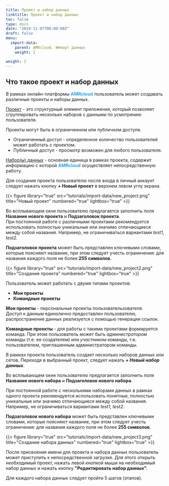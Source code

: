 ```yaml
---
title: Проект и набор данных
linktitle: Проект и набор данных
toc: false
type: docs
date: "2019-11-07T00:00:00Z"
draft: false
menu:
  import-data:
    parent: AMRcloud. Импорт данных
    weight: 2

weight: 2
---
```


## Что такое проект и набор данных

В рамках онлайн-платформы <span style="color:#2BA2E6">**AMRcloud**</span> пользователь может создавать различные проекты и наборы данных.

<u>Проект</u> - это структурный элемент приложения, который позволяет сгруппировать несколько наборов с данными по усмотрению пользователя. 

Проекты могут быть в ограниченном или публичном доступе. 

* Ограниченный доступ - определенное количество пользователей может работать с проектом. 
* Публичный доступ - просмотр возможен для любого пользователя.

<u>Набор(ы) данных</u> - основная единица в рамках проекта, содержит информацию с которой <span style="color:#2BA2E6">**AMRcloud**</span> осуществляет непосредственную работу.

Для создания проекта пользователю после входа в личный аккаунт следует нажать кнопку ***&plus;&nbsp;Новый проект*** в верхнем левом углу экрана.

{{< figure library="true" src="tutorials/import-data/new_project.png" title="Новый проект" numbered="true" lightbox="true" >}}

Во всплывающем окне пользователю предлагается заполнить поля **Название нового проекта** и **Подзаголовок проекта**.  
При постоянной работе с различными проектами рекомендуется использовать полностью уникальные или значимо отличающиеся между собой названия. Например, не ограничиваться вариантами *test1*, *test2*.  

**Подзаголовок проекта** может быть представлен ключевыми словами, которые поясняют название, при этом следует учесть ограничения: для названия каждого поля не более **255 символов**.

{{< figure library="true" src="tutorials/import-data/new_project2.png" title="Создание проекта" numbered="true" lightbox="true" >}}

Пользователь может работать с двумя типами проектов:

- **Мои проекты**
- **Командные проекты**

**Мои проекты** - персональные проекты пользовательзователя.  
Доступ к данным единолично предоставлен пользователю, распространение данных реализуется с помощью генерации ссылок.

**Командные проекты** - для работы с такими проектами формируется команда. 
При этом пользователь может быть *администратором* команды (т.е. ее создателем) или *участником* команды, т.е. пользователем, приглашенным администратором команды.

В рамках проекта пользователь создает несколько наборов данных или сетов. Переходя в выбранный проект, следует нажать ***+ Новый набор данных***. 

Во всплывающем окне пользователю предлагается заполнить поля **Название нового набора** и **Подзаголовок нового набора**.

При постоянной работе с несколькими наборами данных в рамках одного проекта рекомендуется использовать понятные,
полностью уникальные или значимо отличающиеся между собой названия. 
Например, не ограничиваться вариантами *test1*, *test2*.

**Подзаголовок нового набора** может быть представлен ключевыми словами, которые поясняют название, при этом следует учесть ограничения: для названия каждого поля не более **255 символов**. 

{{< figure library="true" src="tutorials/import-data/new_project3.png" title="Создание набора данных" numbered="true" lightbox="true" >}}

После присвоения имени для проекта и набора данных пользователь может приступить к непосредственной загрузке. Для этого открыть необходимый проект, нажать левой кнопкой мыши на необходимый набор данных и нажать кнопку **"Редактировать набор данных".**

Для каждого набора данных следует пройти 5 шагов (этапов).

